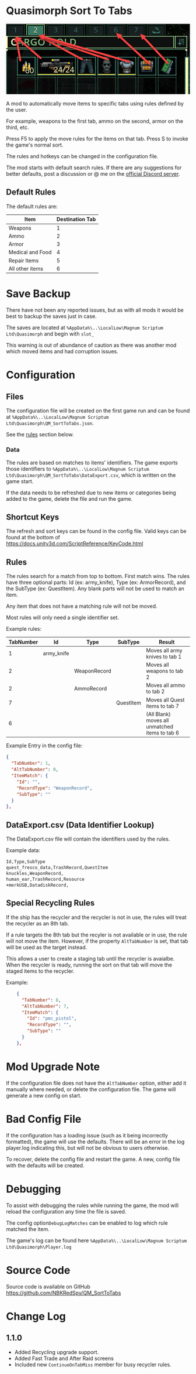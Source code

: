 # Quasimorph Sort To Tabs

![alt text](SortExample.png)

A mod to automatically move items to specific tabs using rules defined by the user.

For example, weapons to the first tab, ammo on the second, armor on the third, etc.

Press F5 to apply the move rules for the items on that tab.  Press S to invoke the game's normal sort.

The rules and hotkeys can be changed in the configuration file.

The mod starts with default search rules.  If there are any suggestions for better defaults, post a discussion or @ me on the [official Discord server](https://discord.gg/y8bRVNzzm6).

## Default Rules
The default rules are:

|Item|Destination Tab|
|--|--|
|Weapons|1|
|Ammo|2|
|Armor|3|
|Medical and Food|4|
|Repair Items|5|
|All other items|6|

# Save Backup

There have not been any reported issues, but as with all mods it would be best to backup the saves just in case.

The saves are located at `%AppData%\..\LocalLow\Magnum Scriptum Ltd\Quasimorph` and begin with `slot_` 

This warning is out of abundance of caution as there was another mod which moved items and had corruption issues.

# Configuration

## Files

The configuration file will be created on the first game run and can be found at `%AppData%\..\LocalLow\Magnum Scriptum Ltd\Quasimorph\QM_SortToTabs.json`.  

See the [rules](#rules) section below.

### Data
The rules are based on matches to items' identifiers.  The game exports those identifiers to `%AppData%\..\LocalLow\Magnum Scriptum Ltd\Quasimorph\QM_SortToTabs\DataExport.csv`, which is written on the game start.

If the data needs to be refreshed due to new items or categories being added to the game, delete the file and run the game.

## Shortcut Keys
The refresh and sort keys can be found in the config file.  Valid keys can be found at the bottom of https://docs.unity3d.com/ScriptReference/KeyCode.html

## Rules
The rules search for a match from top to bottom.  First match wins.
The rules have three optional parts:  Id (ex: army_knife), Type (ex: ArmorRecord), and the SubType (ex: QuestItem).  Any blank parts will not be used to match an item.

Any item that does not have a matching rule will not be moved.

Most rules will only need a single identifier set.

Example rules:

|TabNumber|Id|Type|SubType|Result|
|--|--|--|--|--|
|1|army_knife|||Moves all army knives to tab 1|
|2||WeaponRecord||Moves all weapons to tab 2|
|2||AmmoRecord||Moves all ammo to tab 2|
|7|||QuestItem|Moves all Quest items to tab 7|
|6||||(All Blank) moves all unmatched items to tab 6|

Example Entry in the config file:
```json
{
  "TabNumber": 1,
  "AltTabNumber": 0,
  "ItemMatch": {
    "Id": "",
    "RecordType": "WeaponRecord",
    "SubType": ""
  }
},

```
## DataExport.csv (Data Identifier Lookup)
The DataExport.csv file will contain the identifiers used by the rules.

Example data:
```
Id,Type,SubType
quest_fresco_data,TrashRecord,QuestItem
knuckles,WeaponRecord,
human_ear,TrashRecord,Resource
+merkUSB,DatadiskRecord,
```

## Special Recycling Rules
If the ship has the recycler and the recycler is not in use, the rules will treat the recycler as an 8th tab.

If a rule targets the 8th tab but the recyler is not available or in use, the rule will not move the item.
However, if the property `AltTabNumber` is set, that tab will be used as the target instead.

This allows a user to create a staging tab until the recycler is avaialbe.  When the recycler is ready, running the sort on that tab will move the staged items to the recycler.

Example:

```json
    {
      "TabNumber": 8,
      "AltTabNumber": 7,
      "ItemMatch": {
        "Id": "pmc_pistol",
        "RecordType": "",
        "SubType": ""
      }
    },
```

# Mod Upgrade Note
If the configuration file does not have the `AltTabNumber` option, either add it manually where needed, or delete the configuration file.  The game will generate a new config on start.


# Bad Config File
If the configuration has a loading issue (such as it being incorrectly formatted), the game will use the defaults.
There will be an error in the log player.log indicating this, but will not be obvious to users otherwise.

To recover, delete the config file and restart the game.  A new, config file with the defaults will be created.

# Debugging
To assist with debugging the rules while running the game, the mod will reload the configuration any time the file is saved.

The config option`DebugLogMatches` can be enabled to log which rule matched the item.

The game's log can be found here `%AppData%\..\LocalLow\Magnum Scriptum Ltd\Quasimorph\Player.log`

# Source Code
Source code is available on GitHub https://github.com/NBKRedSpy/QM_SortToTabs


# Change Log
## 1.1.0
* Added Recycling upgrade support.
* Added Fast Trade and After Raid screens
* Included new `ContinueOnTabMiss` member for busy recycler rules.

